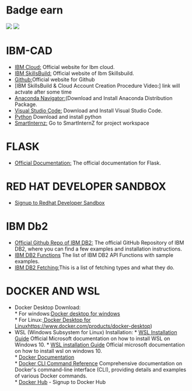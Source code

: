 # Badge earn<br>
<img src ="https://github.com/baiju012/ibm-fdp-cad/assets/111991510/c54026bb-a93d-4f21-abbd-bdee59bc20e4">
<img src ="https://github.com/baiju012/ibm-fdp-cad/assets/111991510/ba293749-10f8-4607-8c67-973818f866bb">




# IBM-CAD
* [IBM Cloud:](https://cloud.ibm.com/login) Official website for Ibm cloud.<br>
* [IBM SkillsBuild:](https://www.ibm.com/academic/home) Official website of Ibm Skillsbuild.<br>
* [Github:](https://github.com/)Official website for Github<br>
* [IBM SkillsBuild & Cloud Account Creation Procedure Video:] link will actvate after some time<br>
* [Anaconda Navigator:](https://www.anaconda.com/download)(Download and Install Anaconda Distribution Package.<br>
* [Visual Studio Code:](https://code.visualstudio.com/)  Download and Install Visual Studio Code.<br>
* [Python](https://www.python.org/downloads/release/python-3105/) Download and install python<br>
* [SmartInternz:](https://smartinternz.com/educator-login) Go to SmartInternZ for project workspace<br>

# FLASK
* [Official Documentation:](https://flask.palletsprojects.com/en/2.3.x/quickstart/#a-minimal-application) The official documentation for Flask.<br>

# RED HAT DEVELOPER SANDBOX
 * [Signup to Redhat Developer Sandbox](https://developers.redhat.com/developer-sandbox)<br>

# IBM Db2
* [Official Github Repo of IBM DB2:](https://github.com/ibmdb/python-ibmdb) The official GitHub Repository of IBM DB2, where you can find a few examples and installation instructions.<br>
* [IBM DB2 Functions](https://github.com/ibmdb/python-ibmdb/wiki/APIs)  The list of IBM DB2 API Functions with sample examples.<br>
* [IBM DB2 Fetching:](https://www.ibm.com/docs/en/dscp/10.1.0?topic=db-fetching-rows-columns-from-result-sets)This is a list of fetching types and what they do.<br>



# DOCKER AND WSL
 * Docker Desktop Download:<br>
       *  For windows:[Docker desktop for windows](https://www.docker.com/products/docker-desktop)<br>
       * For Linux:[ Docker Desktop for Linux](https://www.docker.com/products/docker-desktop)https://www.docker.com/products/docker-desktop)<br>
*  WSL (Windows Subsystem for Linux) Installation:
       * [WSL Installation Guide](https://docs.microsoft.com/en-us/windows/wsl/install-win1) Official Microsoft documentation on how to install WSL on Windows 10.
       * [WSL installation Guide](https://docs.docker.com/) Official microsoft documentation on how to install 
         wsl on windows 10.<br>
       * [Docker Documentation ](https://docs.docker.com/)<br>
       * [Docker CLI Command Reference](https://docs.docker.com/engine/reference/commandline/cli/) Comprehensive documentation on Docker's command-line interface (CLI), providing details 
          and examples of various Docker commands.<br>
       * [Docker Hub](https://hub.docker.com/) - Signup to Docker Hub<br>








 
